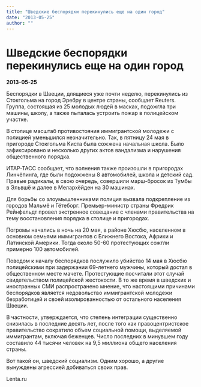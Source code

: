 ```yaml
---
title: "Шведские беспорядки перекинулись еще на один город"
date: "2013-05-25"
author: ""
---
```


# Шведские беспорядки перекинулись еще на один город

**2013-05-25** 

Беспорядки в Швеции, длящиеся уже почти неделю, перекинулись из Стокгольма на город Эребру в центре страны, сообщает Reuters. Группа, состоящая из 25 молодых людей в масках, подожгла три машины, школу, а также пыталась устроить пожар в полицейском участке.



В столице масштаб противостояния иммигрантской молодежи с полицией уменьшился незначительно. Так, в пятницу 24 мая в пригороде Стокгольма Киста была сожжена начальная школа. Было зафиксировано и несколько других актов вандализма и нарушения общественного порядка.



ИТАР-ТАСС сообщает, что волнения также произошли в пригородах Линчёпинга, где были подожжены 8 автомобилей, школа и детский сад. Правые радикалы, в свою очередь, совершили марш-бросок из Тумбы в Эльвшё и далее в Мелархёйден на 30 машинах.



Для борьбы со злоумышленниками полиция вызвала подкрепление из городов Мальмё и Гётеборг. Премьер-министр страны Фредрик Рейнфельдт провел экстренное совещание с членами правительства на тему восстановления порядка в столице и пригородах.



Погромы начались в ночь на 20 мая, в районе Хюсбю, населенном в основном семьями иммигрантов с Ближнего Востока, Африки и Латинской Америки. Тогда около 50-60 протестующих сожгли примерно 100 автомобилей.



Поводом к началу беспорядков послужило убийство 14 мая в Хюсбю полицейскими при задержании 69-летнего мужчины, который достал в общественном месте мачете. Протестующие посчитали этот случай свидетельством полицейской жестокости. В то же время в шведских и иностранных СМИ распространено мнение, что настоящими причинами беспорядков является недовольство иммигрантской молодежи безработицей и своей изолированностью от остального населения Швеции.



В частности, утверждается, что степень интеграции существенно снизилась в последние десять лет, после того как правоцентристское правительство сократило объем социальной помощи, выделяемой иммигрантам, включая беженцев. Число последних в минувшем году составило 44 тысячи человек на 9,5 миллиона общего населения страны.



Вот такой он, шведский социализм. Одним хорошо, а другие вынуждены агрессией добиваться своих прав.



Lenta.ru